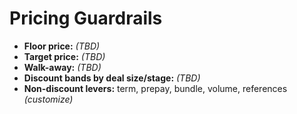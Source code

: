 # Pricing Guardrails
- **Floor price:** _(TBD)_
- **Target price:** _(TBD)_
- **Walk-away:** _(TBD)_
- **Discount bands by deal size/stage:** _(TBD)_
- **Non-discount levers:** term, prepay, bundle, volume, references _(customize)_
